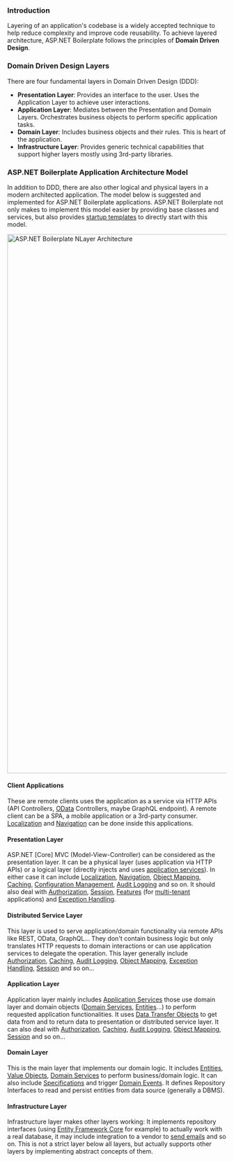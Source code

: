 ### Introduction

Layering of an application's codebase is a widely accepted technique to
help reduce complexity and improve code reusability. To achieve layered
architecture, ASP.NET Boilerplate follows the principles of **Domain
Driven Design**.

### Domain Driven Design Layers

There are four fundamental layers in Domain Driven Design (DDD):

-   **Presentation Layer**: Provides an interface to the user. Uses the
    Application Layer to achieve user interactions.
-   **Application Layer**: Mediates between the Presentation and Domain
    Layers. Orchestrates business objects to perform specific
    application tasks.
-   **Domain Layer**: Includes business objects and their rules. This is
    heart of the application.
-   **Infrastructure Layer**: Provides generic technical capabilities
    that support higher layers mostly using 3rd-party libraries.

### ASP.NET Boilerplate Application Architecture Model

In addition to DDD, there are also other logical and physical layers in
a modern architected application. The model below is suggested and
implemented for ASP.NET Boilerplate applications. ASP.NET Boilerplate
not only makes to implement this model easier by providing base classes
and services, but also provides [startup templates](/Templates) to
directly start with this model.

[<img src="images/abp-nlayer-architecture.png" alt="ASP.NET Boilerplate NLayer Architecture" class="img-thumbnail" width="1220" height="1236" />](https://raw.githubusercontent.com/aspnetboilerplate/aspnetboilerplate/master/doc/WebSite/images/abp-nlayer-architecture.png)

#### Client Applications

These are remote clients uses the application as a service via HTTP APIs
(API Controllers, [OData](OData-Integration.md) Controllers, maybe
GraphQL endpoint). A remote client can be a SPA, a mobile application or
a 3rd-party consumer. [Localization](Localization.md) and
[Navigation](Navigation.md) can be done inside this applications.

#### Presentation Layer

ASP.NET \[Core\] MVC (Model-View-Controller) can be considered as the
presentation layer. It can be a physical layer (uses application via
HTTP APIs) or a logical layer (directly injects and uses [application
services](Application-Services.md)). In either case it can include
[Localization](Localization.md), [Navigation](Navigation.md),
[Object Mapping](Object-To-Object-Mapping.md),
[Caching](Caching.md), [Configuration
Management](Setting-Management.md), [Audit
Logging](Audit-Logging.md) and so on. It should also deal with
[Authorization](Authorization.md), [Session](Abp-Session.md),
[Features](Feature-Management.md) (for
[multi-tenant](Multi-Tenancy.md) applications) and [Exception
Handling](Handling-Exceptions.md).

#### Distributed Service Layer

This layer is used to serve application/domain functionality via remote
APIs like REST, OData, GraphQL... They don't contain business logic but
only translates HTTP requests to domain interactions or can use
application services to delegate the operation. This layer generally
include [Authorization](Authorization.md), [Caching](Caching.md),
[Audit Logging](Audit-Logging.md), [Object
Mapping](Object-To-Object-Mapping.md), [Exception
Handling](Handling-Exceptions.md), [Session](Abp-Session.md) and so
on...

#### Application Layer

Application layer mainly includes [Application
Services](Application-Services.md) those use domain layer and domain
objects ([Domain Services](Domain-Services.md),
[Entities](Entities.md)...) to perform requested application
functionalities. It uses [Data Transfer
Objects](Data-Transfer-Objects.md) to get data from and to return data
to presentation or distributed service layer. It can also deal with
[Authorization](Authorization.md), [Caching](Caching.md), [Audit
Logging](Audit-Logging.md), [Object
Mapping](Object-To-Object-Mapping.md), [Session](Abp-Session.md) and
so on...

#### Domain Layer

This is the main layer that implements our domain logic. It includes
[Entities](Entities.md), [Value Objects](Value-Objects.md), [Domain
Services](Domain-Services.md) to perform business/domain logic. It can
also include [Specifications](Specifications.md) and trigger [Domain
Events](EventBus-Domain-Events.md). It defines Repository Interfaces
to read and persist entities from data source (generally a DBMS).

#### Infrastructure Layer

Infrastructure layer makes other layers working: It implements
repository interfaces (using [Entity Framework
Core](Entity-Framework-Core.md) for example) to actually work with a
real database, it may include integration to a vendor to [send
emails](Email-Sending.md) and so on. This is not a strict layer below
all layers, but actually supports other layers by implementing abstract
concepts of them.
